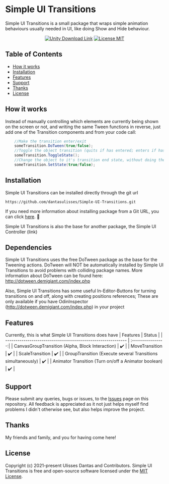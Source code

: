 # Simple UI Transitions

Simple UI Transitions is a small package that wraps simple animation behaviours usually needed in UI, like doing Show and Hide behaviour.


<p align="center">
    <a href="https://unity3d.com/get-unity/download">
        <img src="https://img.shields.io/badge/unity-tools-blue" alt="Unity Download Link"></a>
    <a href="https://github.com/dantasulisses/Simple-UI-Transitions/blob/main/LICENSE.md">
        <img src="https://img.shields.io/badge/License-MIT-brightgreen.svg" alt="License MIT"></a>
</p>


## Table of Contents
- [How it works](#How-it-works)
- [Installation](#Installation)
- [Features](#Features)
- [Support](#Support)
- [Thanks](#Thanks)
- [License](#License)


## How it works

Instead of manually controlling which elements are currently being shown on the screen or not, and writing the same Tween functions in reverse, just add one of the Transition components and from your code call:
```csharp
    //Make the transition enter/exit
    someTransition.DoTween(true/false);
    //Toggle the object transition (quits if has entered; enters if has not)
    someTransition.ToggleState();
    //Change the object to it's transition end state, without doing the animation/tween
    someTransition.SetState(true/false);
```



## Installation

Simple UI Transitions can be installed directly through the git url
```
https://github.com/dantasulisses/Simple-UI-Transitions.git
```

If you need more information about installing package from a Git URL, you can click [here](https://docs.unity3d.com/Manual/upm-ui-giturl.html). :slightly_smiling_face:

Simple UI Transitions is also the base for another package, the Simple UI Controller (link)


## Dependencies

Simple UI Transitions uses the free DoTween package as the base for the Tweening actions.
DoTween will NOT be automatically installed by Simple UI Transitions to avoid problems with colliding package names. 
More information about DoTween can be found here: http://dotween.demigiant.com/index.php

Also, Simple UI Transitions has some useful In-Editor-Buttons for turning transitions on and off, along with creating positions references; These are only available if you have OdinInspector (http://dotween.demigiant.com/index.php) in your project


## Features

Currently, this is what Simple UI Transitions does have
| Features                                                     |       Status      |
| ------------------------------------------------------------ | :----------------:|
| CanvasGroupTransition (Alpha, Block Interaction)             |         ✔️        |
| MoveTransition                                               |         ✔️        |
| ScaleTransition                                              |         ✔️        |
| GroupTransition (Execute several Transitions simultaneously) |         ✔️        |
| Animator Transition (Turn on/off a Animator boolean)         |         ✔️        |



## Support
Please submit any queries, bugs or issues, to the [Issues](https://github.com/dantasulisses/Simple-UI-Transitions/issues) page on this repository. All feedback is appreciated as it not just helps myself find problems I didn't otherwise see, but also helps improve the project.


## Thanks
My friends and family, and you for having come here!


## License
Copyright (c) 2021-present Ulisses Dantas and Contributors. Simple UI Transitions is free and open-source software licensed under the [MIT License](https://github.com/dantasulisses/Simple-UI-Transitions/blob/main/LICENSE.md).